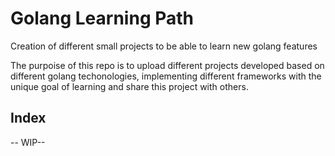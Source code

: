 # Golang Learning Path
Creation of different small projects to be able to learn new golang features

The purpoise of this repo is to upload different projects developed based on different golang techonologies, implementing different frameworks with the unique goal of learning and share this project with others.

## Index

-- WIP--
